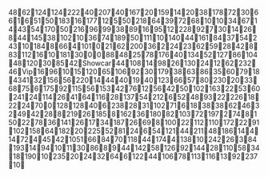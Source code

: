 48621241242224020740167201591420381787230661651501831617712550218643972681010346714435417050216969938891695122289273014268441453810210367418950111101404416184375424310184866410102162200362242362592842883112161018130008848257817640134521278610448120308542Showcar4410814982613024126223246Vip169610151206510692301793863863560791843413215656220144440194012366578023020336875617592115561534276125642501021632253602412411426416411628137542126524893222261822247001281284062382831102716183838624632494228821926185816236180821037219727481502278361412617341872669810022112110172229110215864182202255281246541214421148186144147244542105166847011844174413810242263841931494101130868944142581269214428110583418190102352024326461224410678113116139223710